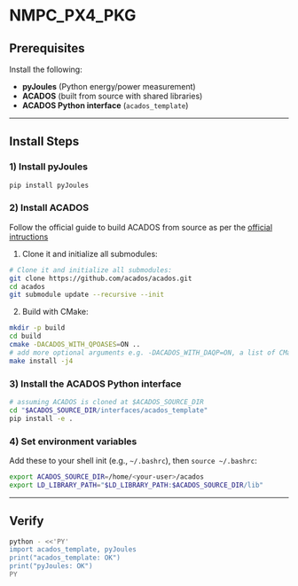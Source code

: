 # NMPC_PX4_PKG

## Prerequisites

Install the following:
- **pyJoules** (Python energy/power measurement)
- **ACADOS** (built from source with shared libraries)
- **ACADOS Python interface** (`acados_template`)

---

## Install Steps

### 1) Install pyJoules
~~~bash
pip install pyJoules
~~~

### 2) Install ACADOS
Follow the official guide to build ACADOS from source as per the [official intructions](https://docs.acados.org/installation/index.html)
1. Clone it and initialize all submodules:
```bash
# Clone it and initialize all submodules:
git clone https://github.com/acados/acados.git
cd acados
git submodule update --recursive --init
```
2. Build with CMake:
```bash
mkdir -p build
cd build
cmake -DACADOS_WITH_QPOASES=ON ..
# add more optional arguments e.g. -DACADOS_WITH_DAQP=ON, a list of CMake options is provided below
make install -j4
```

### 3) Install the ACADOS Python interface
~~~bash
# assuming ACADOS is cloned at $ACADOS_SOURCE_DIR
cd "$ACADOS_SOURCE_DIR/interfaces/acados_template"
pip install -e .
~~~

### 4) Set environment variables
Add these to your shell init (e.g., `~/.bashrc`), then `source ~/.bashrc`:
~~~bash
export ACADOS_SOURCE_DIR=/home/<your-user>/acados
export LD_LIBRARY_PATH="$LD_LIBRARY_PATH:$ACADOS_SOURCE_DIR/lib"
~~~

---

## Verify
~~~bash
python - <<'PY'
import acados_template, pyJoules
print("acados_template: OK")
print("pyJoules: OK")
PY
~~~
